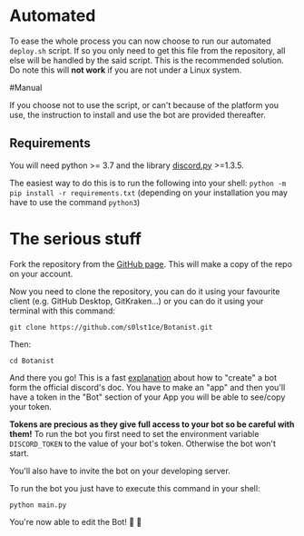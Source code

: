 # Automated
To ease the whole process you can now choose to run our automated `deploy.sh` script. If so you only need to get this file from the repository, all else will be handled by the said script. This is the recommended solution.
Do note this will **not work** if you are not under a Linux system.

#Manual

If you choose not to use the script, or can't because of the platform you use, the instruction to install and use the bot are provided thereafter.

## Requirements

You will need python >= 3.7 and the library [discord.py](https://github.com/Rapptz/discord.py) >=1.3.5.

The easiest way to do this is to run the following into your shell:
`python -m pip install -r requirements.txt` (depending on your installation you may have to use the command `python3`)

# The serious stuff

Fork the repository from the [GitHub page](https://github.com/s0lst1ce/Botanist). This will make a copy of the repo on your account.

Now you need to clone the repository, you can do it using your favourite client (e.g. GitHub Desktop, GitKraken...) or you can do it using your terminal with this command:

`git clone https://github.com/s0lst1ce/Botanist.git`

Then:

`cd Botanist` 

And there you go! This is a fast [explanation](https://discordapp.com/developers/docs/intro#bots-and-apps) about how to "create" a bot form the official discord's doc. You have to make an "app" and then you'll have a token in the "Bot" section of your App you will be able to see/copy your token.

**Tokens are precious as they give full access to your bot so be careful with them!** To run the bot you first need to set the environment variable `DISCORD_TOKEN` to the value of your bot's token. Otherwise the bot won't start.

You'll also have to invite the bot on your developing server.

To run the bot you just have to execute this command in your shell: 

`python main.py`

You're now able to edit the Bot! :tada: :confetti_ball:
